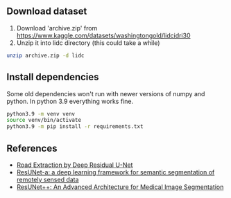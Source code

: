 ## Download dataset

1. Download 'archive.zip' from https://www.kaggle.com/datasets/washingtongold/lidcidri30
2. Unzip it into lidc directory (this could take a while)

```bash
unzip archive.zip -d lidc
```

## Install dependencies

Some old dependencies won't run with newer versions of numpy and python.
In python 3.9 everything works fine.

```bash
python3.9 -m venv venv
source venv/bin/activate
python3.9 -m pip install -r requirements.txt
```

## References

- [Road Extraction by Deep Residual U-Net](https://arxiv.org/pdf/1711.10684)
- [ResUNet-a: a deep learning framework for semantic segmentation of remotely sensed data](https://arxiv.org/pdf/1904.00592)
- [ResUNet++: An Advanced Architecture for Medical Image Segmentation](https://arxiv.org/pdf/1911.07067)
